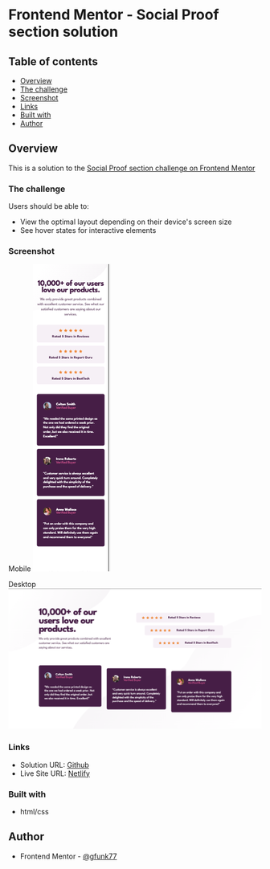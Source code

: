 # Frontend Mentor - Social Proof section solution

## Table of contents

- [Overview](#overview)
- [The challenge](#the-challenge)
- [Screenshot](#screenshot)
- [Links](#links)
- [Built with](#built-with)
- [Author](#author)

## Overview

This is a solution to the [Social Proof section challenge on Frontend Mentor](https://www.frontendmentor.io/challenges/social-proof-section-6e0qTv_bA)

### The challenge

Users should be able to:

- View the optimal layout depending on their device's screen size
- See hover states for interactive elements

### Screenshot

Mobile
![](./solutions/mobile.png)

Desktop
![](./solutions/desktop.png)

### Links

- Solution URL: [Github](https://github.com/gfunk77/Frontend-Mentor/tree/main/social-proof)
- Live Site URL: [Netlify](https://gfunk77-social-proof.netlify.app)

### Built with

- html/css

## Author

- Frontend Mentor - [@gfunk77](https://www.frontendmentor.io/profile/gfunk77)
